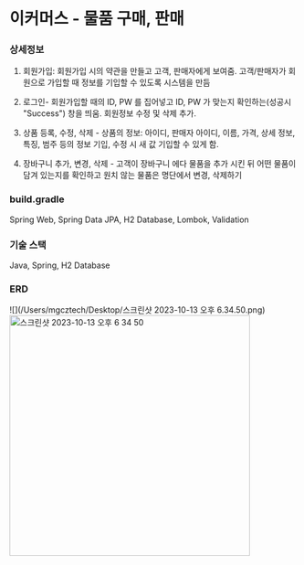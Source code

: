 # 이커머스 - 물품 구매, 판매
### 상세정보
1. 회원가입: 회원가입 시의 약관을 만들고 고객, 판매자에게 보여줌. 고객/판매자가 회원으로 가입할 때 정보를 기입할 수 있도록 시스템을 만듬

2. 로그인- 회원가입할 때의 ID, PW 를 집어넣고 ID, PW 가 맞는지 확인하는(성공시 "Success") 창을 띄움. 회원정보 수정 및 삭제 추가.

3. 상품 등록, 수정, 삭제 - 상품의 정보: 아이디, 판매자 아이디, 이름, 가격, 상세 정보, 특징, 범주 등의 정보 기입, 수정 시 새 값 기입할 수 있게 함.

4. 장바구니 추가, 변경, 삭제 - 고객이 장바구니 에다 물품을 추가 시킨 뒤 어떤 물품이 담겨 있는지를 확인하고 원치 않는 물품은 명단에서 변경, 삭제하기

### build.gradle
Spring Web, Spring Data JPA, H2 Database, Lombok, Validation
### 기술 스택
Java, Spring, H2 Database
### ERD
![](/Users/mgcztech/Desktop/스크린샷 2023-10-13 오후 6.34.50.png)
<img width="421" alt="스크린샷 2023-10-13 오후 6 34 50" src="https://github.com/mgcztech576/ecommercemain/assets/127584002/99f97c53-fb10-45ae-94f3-bd883b66fa61">
